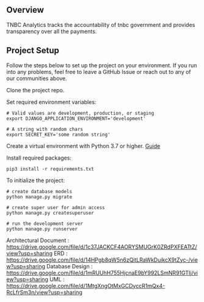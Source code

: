 ## Overview
TNBC Analytics tracks the accountability of tnbc government and provides transparency over all the payments.

## Project Setup
Follow the steps below to set up the project on your environment. If you run into any problems, feel free to leave a GitHub Issue or reach out to any of our communities above.

Clone the project repo.

Set required environment variables:
```shell
# Valid values are development, production, or staging
export DJANGO_APPLICATION_ENVIRONMENT='development'

# A string with random chars
export SECRET_KEY='some random string'
```

Create a virtual environment with Python 3.7 or higher. [Guide](https://docs.python.org/3/library/venv.html)

Install required packages:
```shell
pip3 install -r requirements.txt
```

To initialize the project:
```shell
# create database models
python manage.py migrate

# create super user for admin access
python manage.py createsuperuser

# run the development server
python manage.py runserver
```
Architectural Document : https://drive.google.com/file/d/1c37JACKCF4AORYSMUGrK0ZRdPXFEATtZ/view?usp=sharing
ERD : https://drive.google.com/file/d/14HPgb8qW5n6zQitLRaWkDuikcX9tZyc-/view?usp=sharing
Database Design : https://drive.google.com/file/d/1mRUUhH755HjcnaE9bY992LSmNR91GTIj/view?usp=sharing
UML : https://drive.google.com/file/d/1MtgXngOtMxGCDyccR1mQx4-RcLfrSm3n/view?usp=sharing


